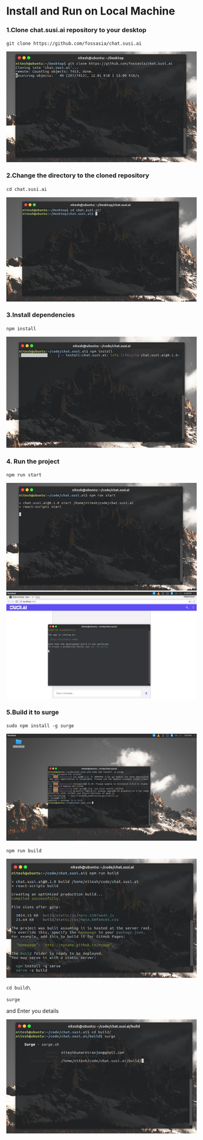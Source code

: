 # Install and Run on Local Machine

###  1.Clone chat.susi.ai repository to your desktop

`git clone https://github.com/fossasia/chat.susi.ai`

![git clone](/screenshot/gitclone.png)

### 2.Change the directory to the cloned repository

`cd chat.susi.ai`

![cd](/screenshot/cd.png)

### 3.Install dependencies

`npm install`

![npm install](/screenshot/npmistall.png)

### 4. Run the project

`npm run start`

![run start](/screenshot/run.png)
![run start](/screenshot/run2.png)

### 5.Build it to surge

`sudo npm install -g surge`

![surge](/screenshot/surge.png)

`npm run build`

![build](/screenshot/build.png)

`cd build\`

`surge`

and Enter you details

![build](/screenshot/sursh.png)